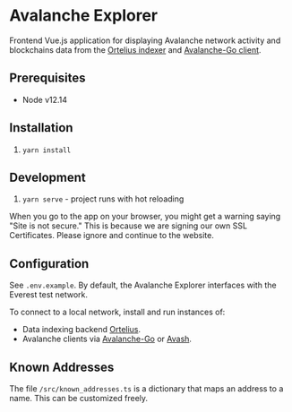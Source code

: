 # Avalanche Explorer

Frontend Vue.js application for displaying Avalanche network activity and blockchains data from the [Ortelius indexer](https://github.com/ava-labs/ortelius) and [Avalanche-Go client](https://github.com/ava-labs/gecko).

## Prerequisites

- Node v12.14

## Installation

1) `yarn install`

## Development

1) `yarn serve` - project runs with hot reloading

When you go to the app on your browser, you might get a warning saying "Site is not secure." This is because we are signing our own SSL Certificates. Please ignore and continue to the website.

## Configuration

See `.env.example`. By default, the Avalanche Explorer interfaces with the Everest test network. 

To connect to a local network, install and run instances of:
- Data indexing backend [Ortelius](https://github.com/ava-labs/ortelius).
- Avalanche clients via [Avalanche-Go](https://github.com/ava-labs/gecko) or [Avash](https://github.com/ava-labs/avash).

## Known Addresses

The file `/src/known_addresses.ts` is a dictionary that maps an address to a name. This can be customized freely. 
